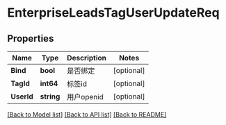# EnterpriseLeadsTagUserUpdateReq

## Properties

Name | Type | Description | Notes
------------ | ------------- | ------------- | -------------
**Bind** | **bool** | 是否绑定 | [optional] 
**TagId** | **int64** | 标签id | [optional] 
**UserId** | **string** | 用户openid | [optional] 

[[Back to Model list]](../README.md#documentation-for-models) [[Back to API list]](../README.md#documentation-for-api-endpoints) [[Back to README]](../README.md)


